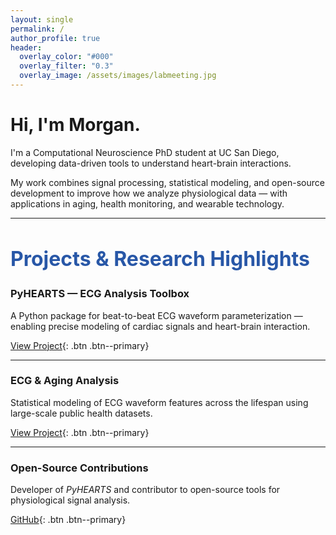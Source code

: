 ```yaml
---
layout: single
permalink: /
author_profile: true
header:
  overlay_color: "#000"
  overlay_filter: "0.3"
  overlay_image: /assets/images/labmeeting.jpg
---
```


# Hi, I'm Morgan.

I'm a Computational Neuroscience PhD student at UC San Diego, developing data-driven tools to understand heart-brain interactions.

My work combines signal processing, statistical modeling, and open-source development to improve how we analyze physiological data — with applications in aging, health monitoring, and wearable technology.

---

<h2 style="color:#2857A7; font-size:2rem;">Projects & Research Highlights</h2>


### PyHEARTS — ECG Analysis Toolbox
A Python package for beat-to-beat ECG waveform parameterization — enabling precise modeling of cardiac signals and heart-brain interaction.

[View Project](/projects/){: .btn .btn--primary}

---

### ECG & Aging Analysis
Statistical modeling of ECG waveform features across the lifespan using large-scale public health datasets.

[View Project](/projects/){: .btn .btn--primary}

---

### Open-Source Contributions
Developer of *PyHEARTS* and contributor to open-source tools for physiological signal analysis.

[GitHub](https://github.com/morganfitzgerald){: .btn .btn--primary}

